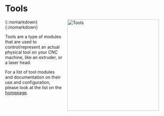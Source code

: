 # Tools

{::nomarkdown}
<a href="/images/glove.png">
  <img src="/images/glove.png" alt="Tools" style="width: 300px; height: 300px; float: right; margin-left: 1rem;"/>
</a>
{:/nomarkdown}

Tools are a type of modules that are used to control/represent an actual physical tool on your CNC machine, like an extruder, or a laser head.

For a list of tool modules and documentation on their use and configuration, please look at the list on the [homepage](index).
